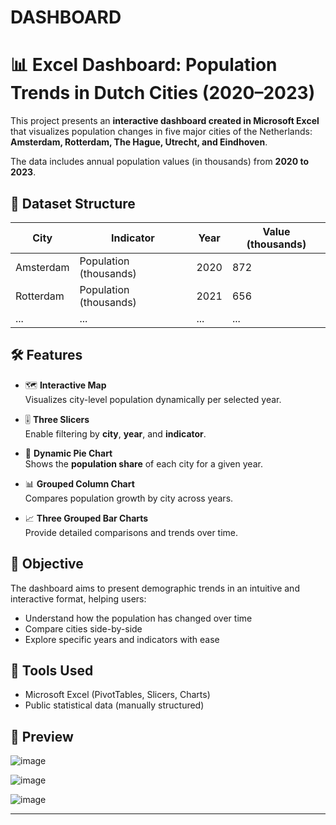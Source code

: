 # DASHBOARD
# 📊 Excel Dashboard: Population Trends in Dutch Cities (2020–2023)

This project presents an **interactive dashboard created in Microsoft Excel** that visualizes population changes in five major cities of the Netherlands: **Amsterdam, Rotterdam, The Hague, Utrecht, and Eindhoven**.

The data includes annual population values (in thousands) from **2020 to 2023**.

## 🧾 Dataset Structure

| City        | Indicator         | Year | Value (thousands) |
|-------------|-------------------|------|--------------------|
| Amsterdam   | Population (thousands) | 2020 | 872                |
| Rotterdam   | Population (thousands) | 2021 | 656                |
| ...         | ...               | ...  | ...                |

## 🛠 Features

- 🗺️ **Interactive Map**  
  Visualizes city-level population dynamically per selected year.

- 🎚️ **Three Slicers**  
  Enable filtering by **city**, **year**, and **indicator**.

- 🥧 **Dynamic Pie Chart**  
  Shows the **population share** of each city for a given year.

- 📊 **Grouped Column Chart**  
  Compares population growth by city across years.

- 📈 **Three Grouped Bar Charts**  
  Provide detailed comparisons and trends over time.

## 📌 Objective

The dashboard aims to present demographic trends in an intuitive and interactive format, helping users:

- Understand how the population has changed over time
- Compare cities side-by-side
- Explore specific years and indicators with ease

## 📂 Tools Used

- Microsoft Excel (PivotTables, Slicers, Charts)
- Public statistical data (manually structured)

## 📎 Preview

![image](https://github.com/user-attachments/assets/b25c4a1b-83bf-47d0-943e-a9ba015d393d)

![image](https://github.com/user-attachments/assets/1943ca93-cba5-4485-b276-6ae3df57ea9e)

![image](https://github.com/user-attachments/assets/b3eea114-44f7-45e6-8c45-2da62a9fe8b4)




---
